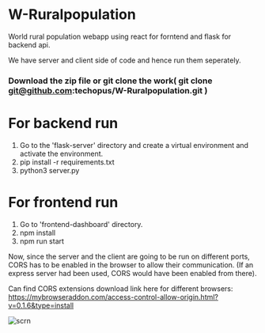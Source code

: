 # W-Ruralpopulation
World rural population webapp using react for forntend and flask for backend api.

We have server and client side of code and hence run them seperately.

### Download the zip file or git clone the work( git clone git@github.com:techopus/W-Ruralpopulation.git )

# For backend run

1. Go to the 'flask-server' directory and create a virtual environment and activate the environment.
2. pip install -r requirements.txt
3. python3 server.py

# For frontend run

1. Go to 'frontend-dashboard' directory.
2. npm install
3. npm run start

Now, since the server and the client are going to be run on different ports, CORS has to be enabled in the browser to allow their communication. (If an express server had been used, CORS would have been enabled from there).

Can find CORS extensions download link here for different browsers: https://mybrowseraddon.com/access-control-allow-origin.html?v=0.1.6&type=install

![scrn](https://user-images.githubusercontent.com/92953798/172371688-e03ca281-3875-488a-aced-4e30a1f3a53e.png)

